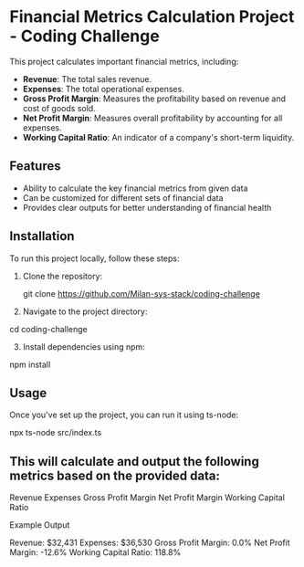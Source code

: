 # Financial Metrics Calculation Project - Coding Challenge

This project calculates important financial metrics, including:
- **Revenue**: The total sales revenue.
- **Expenses**: The total operational expenses.
- **Gross Profit Margin**: Measures the profitability based on revenue and cost of goods sold.
- **Net Profit Margin**: Measures overall profitability by accounting for all expenses.
- **Working Capital Ratio**: An indicator of a company's short-term liquidity.

## Features
- Ability to calculate the key financial metrics from given data
- Can be customized for different sets of financial data
- Provides clear outputs for better understanding of financial health

## Installation

To run this project locally, follow these steps:

1. Clone the repository:

   git clone https://github.com/Milan-sys-stack/coding-challenge
  
2. Navigate to the project directory:

cd coding-challenge

3. Install dependencies using npm:

npm install

## Usage
Once you've set up the project, you can run it using ts-node:

npx ts-node src/index.ts

## This will calculate and output the following metrics based on the provided data:

Revenue
Expenses
Gross Profit Margin
Net Profit Margin
Working Capital Ratio

Example Output 

Revenue: $32,431
Expenses: $36,530
Gross Profit Margin: 0.0%
Net Profit Margin: -12.6%
Working Capital Ratio: 118.8%


